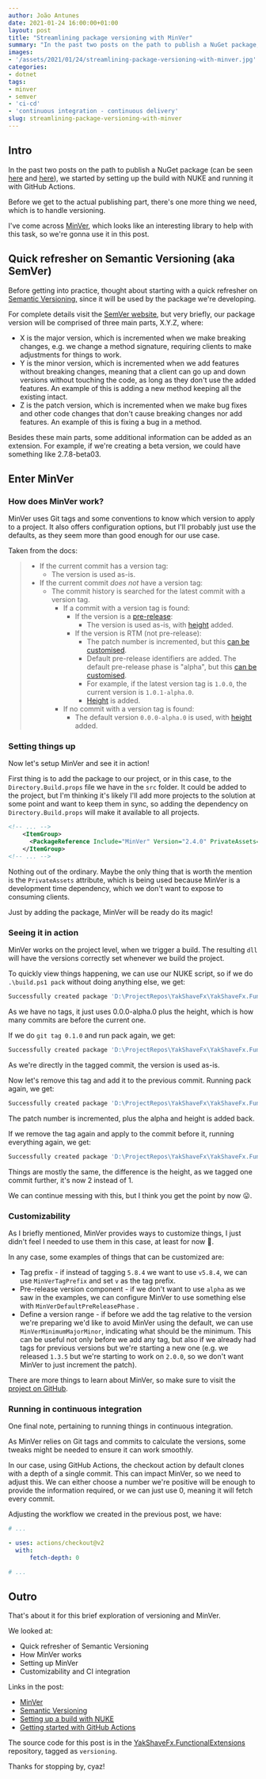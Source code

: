 ```yaml
---
author: João Antunes
date: 2021-01-24 16:00:00+01:00
layout: post
title: "Streamlining package versioning with MinVer"
summary: "In the past two posts on the path to publish a NuGet package, we started by setting up the build with NUKE and running it with GitHub Actions. Before we get to the actual publishing part, there's one more thing we need, which is to handle versioning."
images:
- '/assets/2021/01/24/streamlining-package-versioning-with-minver.jpg'
categories:
- dotnet
tags:
- minver
- semver
- 'ci-cd'
- 'continuous integration - continuous delivery'
slug: streamlining-package-versioning-with-minver
---
```


## Intro

In the past two posts on the path to publish a NuGet package (can be seen [here](https://blog.codingmilitia.com/2020/10/24/2020-10-24-setting-up-a-build-with-nuke/) and [here](https://blog.codingmilitia.com/2020/12/22/getting-started-with-github-actions/)), we started by setting up the build with NUKE and running it with GitHub Actions.

Before we get to the actual publishing part, there's one more thing we need, which is to handle versioning.

I've come across [MinVer](https://github.com/adamralph/minver), which looks like an interesting library to help with this task, so we're gonna use it in this post.

## Quick refresher on Semantic Versioning (aka SemVer)

Before getting into practice, thought about starting with a quick refresher on [Semantic Versioning,](https://semver.org/) since it will be used by the package we're developing.

For complete details visit the [SemVer website](https://semver.org/), but very briefly, our package version will be comprised of three main parts, X.Y.Z, where:

- X is the major version, which is incremented when we make breaking changes, e.g. we change a method signature, requiring clients to make adjustments for things to work.
- Y is the minor version, which is incremented when we add features without breaking changes, meaning that a client can go up and down versions without touching the code, as long as they don't use the added features. An example of this is adding a new method keeping all the existing intact.
- Z is the patch version, which is incremented when we make bug fixes and other code changes that don't cause breaking changes nor add features. An example of this is fixing a bug in a method.

Besides these main parts, some additional information can be added as an extension. For example, if we're creating a beta version, we could have something like 2.7.8-beta03.

## Enter MinVer

### How does MinVer work?

MinVer uses Git tags and some conventions to know which version to apply to a project. It also offers configuration options, but I'll probably just use the defaults, as they seem more than good enough for our use case.

Taken from the docs:

> - If the current commit has a version tag:
>   - The version is used as-is.
> - If the current commit *does not* have a version tag:
>   - The commit history is searched for the latest commit with a version tag.
>     - If a commit with a version tag is found:
>       - If the version is a [pre-release](https://semver.org/spec/v2.0.0.html#spec-item-9):
>         - The version is used as-is, with [height](https://github.com/adamralph/minver#height) added.
>       - If the version is RTM (not pre-release):
>         - The patch number is incremented, but this [can be customised](https://github.com/adamralph/minver#can-i-auto-increment-the-minor-or-major-version-after-an-rtm-tag-instead-of-the-patch-version).
>         - Default pre-release identifiers are added. The default pre-release phase is "alpha", but this [can be customised](https://github.com/adamralph/minver#can-i-change-the-default-pre-release-phase-from-alpha-to-something-else).
>         - For example, if the latest version tag is `1.0.0`, the current version is `1.0.1-alpha.0`.
>         - [Height](https://github.com/adamralph/minver#height) is added.
>     - If no commit with a version tag is found:
>       - The default version `0.0.0-alpha.0` is used, with [height](https://github.com/adamralph/minver#height) added.

### Setting things up

Now let's setup MinVer and see it in action!

First thing is to add the package to our project, or in this case, to the `Directory.Build.props` file we have in the `src` folder. It could be added to the project, but I'm thinking it's likely I'll add more projects to the solution at some point and want to keep them in sync, so adding the dependency on `Directory.Build.props` will make it available to all projects.

```xml
<!-- ... -->
	<ItemGroup>
	  <PackageReference Include="MinVer" Version="2.4.0" PrivateAssets="All" />
	</ItemGroup>
<!-- ... -->
```

Nothing out of the ordinary. Maybe the only thing that is worth the mention is the `PrivateAssets` attribute, which is being used because MinVer is a development time dependency, which we don't want to expose to consuming clients.

Just by adding the package, MinVer will be ready do its magic!

### Seeing it in action

MinVer works on the project level, when we trigger a build. The resulting `dll` will have the versions correctly set whenever we build the project.

To quickly view things happening, we can use our NUKE script, so if we do `.\build.ps1 pack` without doing anything else, we get:

```bash
Successfully created package 'D:\ProjectRepos\YakShaveFx\YakShaveFx.FunctionalExtensions\artifacts\YakShaveFx.FunctionalExtensions.0.0.0-alpha.0.4.nupkg'.
```

As we have no tags, it just uses 0.0.0-alpha.0 plus the height, which is how many commits are before the current one.

If we do `git tag 0.1.0` and run pack again, we get:

```bash
Successfully created package 'D:\ProjectRepos\YakShaveFx\YakShaveFx.FunctionalExtensions\artifacts\YakShaveFx.FunctionalExtensions.0.1.0.nupkg'.
```

As we're directly in the tagged commit, the version is used as-is.

Now let's remove this tag and add it to the previous commit. Running pack again, we get:

```bash
Successfully created package 'D:\ProjectRepos\YakShaveFx\YakShaveFx.FunctionalExtensions\artifacts\YakShaveFx.FunctionalExtensions.0.1.1-alpha.0.1.nupkg'.
```

The patch number is incremented, plus the alpha and height is added back.

If we remove the tag again and apply to the commit before it, running everything again, we get:

```bash
Successfully created package 'D:\ProjectRepos\YakShaveFx\YakShaveFx.FunctionalExtensions\artifacts\YakShaveFx.FunctionalExtensions.0.1.1-alpha.0.2.nupkg'.
```

Things are mostly the same, the difference is the height, as we tagged one commit further, it's now 2 instead of 1.

We can continue messing with this, but I think you get the point by now 😛.

### Customizability

As I briefly mentioned, MinVer provides ways to customize things, I just didn't feel I needed to use them in this case, at least for now 🙂.

In any case, some examples of things that can be customized are:

- Tag prefix - if instead of tagging `5.8.4` we want to use `v5.8.4`, we can use `MinVerTagPrefix` and set `v` as the tag prefix.
- Pre-release version component - if we don't want to use `alpha` as we saw in the examples, we can configure MinVer to use something else with `MinVerDefaultPreReleasePhase` .
- Define a version range - if before we add the tag relative to the version we're preparing we'd like to avoid MinVer using the default, we can use `MinVerMinimumMajorMinor`, indicating what should be the minimum. This can be useful not only before we add any tag, but also if we already had tags for previous versions but we're starting a new one (e.g. we released `1.3.5` but we're starting to work on `2.0.0`, so we don't want MinVer to just increment the patch).

There are more things to learn about MinVer, so make sure to visit the [project on GitHub](https://github.com/adamralph/minver).

### Running in continuous integration

One final note, pertaining to running things in continuous integration.

As MinVer relies on Git tags and commits to calculate the versions, some tweaks might be needed to ensure it can work smoothly.

In our case, using GitHub Actions, the checkout action by default clones with a depth of a single commit. This can impact MinVer, so we need to adjust this. We can either choose a number we're positive will be enough to provide the information required, or we can just use 0, meaning it will fetch every commit.

Adjusting the workflow we created in the previous post, we have:

```yaml
# ...

- uses: actions/checkout@v2
  with:
	  fetch-depth: 0

# ...
```

## Outro

That's about it for this brief exploration of versioning and MinVer.

We looked at:

- Quick refresher of Semantic Versioning
- How MinVer works
- Setting up MinVer
- Customizability and CI integration

Links in the post:

- [MinVer](https://github.com/adamralph/minver)
- [Semantic Versioning](https://semver.org/)
- [Setting up a build with NUKE](https://blog.codingmilitia.com/2020/10/24/2020-10-24-setting-up-a-build-with-nuke/)
- [Getting started with GitHub Actions](https://blog.codingmilitia.com/2020/12/22/getting-started-with-github-actions/)

The source code for this post is in the [YakShaveFx.FunctionalExtensions](https://github.com/YakShaveFx/YakShaveFx.FunctionalExtensions/tree/versioning) repository, tagged as `versioning`.

Thanks for stopping by, cyaz!